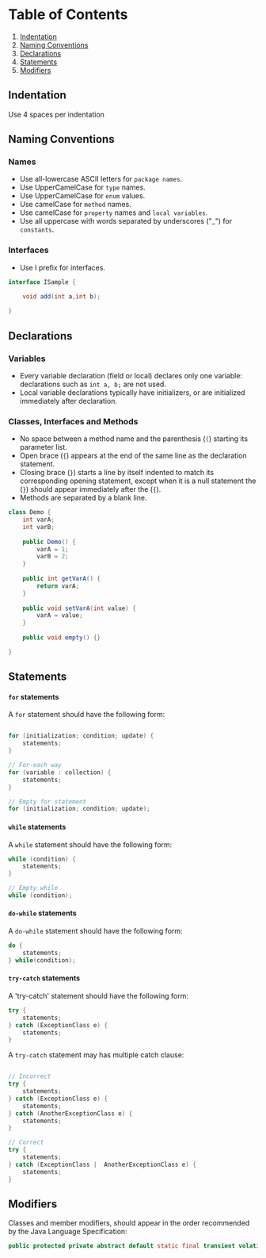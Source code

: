 # Table of Contents
1. [Indentation](#indent)
2. [Naming Conventions](#naming)
3. [Declarations](#declarations)
4. [Statements](#statements)
5. [Modifiers](#modifiers)

## Indentation <a name="indent"></a>

Use 4 spaces per indentation

## Naming Conventions <a name="naming"></a>

### Names

* Use all-lowercase ASCII letters for `package names`.
* Use UpperCamelCase for `type` names.
* Use UpperCamelCase for `enum` values.
* Use camelCase for `method` names.
* Use camelCase for `property` names and `local variables`.
* Use all uppercase with words separated by underscores ("_") for `constants`.


### Interfaces

* Use I prefix for interfaces.

```java
interface ISample {

    void add(int a,int b);
    
}
```

## Declarations <a name="declarations"></a>

### Variables

* Every variable declaration (field or local) declares only one variable: declarations such as `int a, b;` are not used.
* Local variable declarations typically have initializers, or are initialized immediately after declaration.

### Classes, Interfaces and Methods

* No space between a method name and the parenthesis (`(`) starting its parameter list.
* Open brace (`{`) appears at the end of the same line as the declaration statement.
* Closing brace (`}`) starts a line by itself indented to match its corresponding opening statement, except when it is a null statement the (`}`) should appear immediately after the (`{`).
* Methods are separated by a blank line.

```java
class Demo {
    int varA;
    int varB;
    
    public Demo() {
        varA = 1;
        varB = 2;
    }
    
    public int getVarA() {
        return varA;
    }
    
    public void setVarA(int value) {
        varA = value;
    }
    
    public void empty() {}

}
```

## Statements <a name="statements"></a>

#### `for` statements

A `for` statement should have the following form:

```java

for (initialization; condition; update) {
    statements;
}

// For-each way
for (variable : collection) {
    statements;
}

// Empty for statement
for (initialization; condition; update);

```

#### `while` statements

A `while` statement should have the following form:

```java
while (condition) {
    statements;
}

// Empty while
while (condition);

```

#### `do-while` statements

A `do-while` statement should have the following form:

```java
do {
    statements;
} while(condition);
```

#### `try-catch` statements

A 'try-catch' statement should have the following form:

```java
try {
    statements;
} catch (ExceptionClass e) {
    statements;
}
```

A `try-catch` statement may has multiple catch clause:

```java

// Incorrect
try {
    statements;
} catch (ExceptionClass e) {
    statements;
} catch (AnotherExceptionClass e) {
    statements;
}

// Correct
try {
    statements;
} catch (ExceptionClass |  AnotherExceptionClass e) {
    statements;
}
```



## Modifiers <a name="modifiers"></a>

Classes and member modifiers, should appear in the order recommended by the Java Language Specification:

```java
public protected private abstract default static final transient volatile synchronized native strictfp
```
